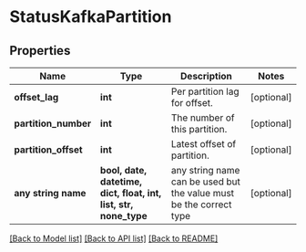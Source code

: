 # StatusKafkaPartition


## Properties
Name | Type | Description | Notes
------------ | ------------- | ------------- | -------------
**offset_lag** | **int** | Per partition lag for offset. | [optional] 
**partition_number** | **int** | The number of this partition. | [optional] 
**partition_offset** | **int** | Latest offset of partition. | [optional] 
**any string name** | **bool, date, datetime, dict, float, int, list, str, none_type** | any string name can be used but the value must be the correct type | [optional]

[[Back to Model list]](../README.md#documentation-for-models) [[Back to API list]](../README.md#documentation-for-api-endpoints) [[Back to README]](../README.md)


